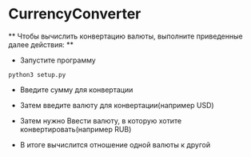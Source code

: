 # CurrencyConverter
**
Чтобы вычислить конвертацию валюты, выполните приведенные далее действия:
**

+ Запустите программу
```
python3 setup.py
```
+ Введите сумму для конвертации

+ Затем введите валюту для конвертации(например USD)

+ Затем нужно Ввести валюту, в которую хотите конвертировать(например RUB)

+ В итоге вычислится отношение одной валюты к другой

